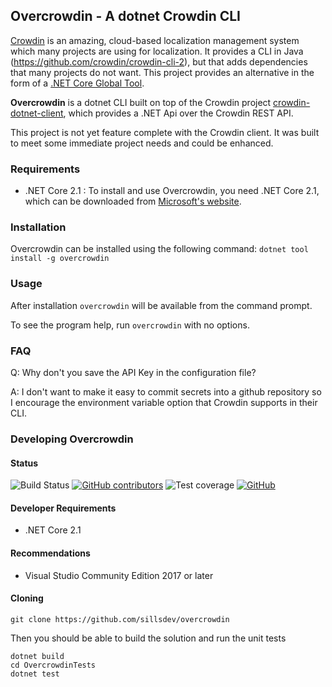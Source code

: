 ## Overcrowdin - A dotnet Crowdin CLI

<a href="https://crowdin.com" target="_blank">Crowdin</a> is an amazing, cloud-based localization management system which many projects are using for localization.
It provides a CLI in Java (<a href="https://github.com/crowdin/crowdin-cli-2" target="_blank">https://github.com/crowdin/crowdin-cli-2</a>), but that adds dependencies that many projects do not want. This project provides an alternative in the form of a <a href="https://docs.microsoft.com/en-us/dotnet/core/tools/global-tools" target="_blank">.NET Core Global Tool</a>. 

**Overcrowdin** is a dotnet CLI built on top of the Crowdin project <a href="https://github.com/crowdin/crowdin-dotnet-client" target="_blank">crowdin-dotnet-client</a>, which provides a .NET Api over the Crowdin REST API.

This project is not yet feature complete with the Crowdin client. It was built to meet some immediate project needs and could be enhanced.

### Requirements

* .NET Core 2.1 : To install and use Overcrowdin, you need .NET Core 2.1, which can be downloaded from <a href="https://dotnet.microsoft.com/download/dotnet-core/2.1" target="_blank">Microsoft's website</a>.

### Installation

Overcrowdin can be installed using the following command:
```dotnet tool install -g overcrowdin```

### Usage

After installation ```overcrowdin``` will be available from the command prompt.

To see the program help, run ```overcrowdin``` with no options.

### FAQ

Q: Why don't you save the API Key in the configuration file?

A: I don't want to make it easy to commit secrets into a github repository so I encourage the environment variable option that Crowdin supports in their CLI.

### Developing Overcrowdin

#### Status
![Build Status](<https://build.palaso.org/app/rest/builds/buildType:(id:Overcrowdin_OvercrowdinCi)/statusIcon>)
[![GitHub contributors](https://img.shields.io/github/contributors/sillsdev/overcrowdin?cacheSeconds=10000)](https://github.com/sillsdev/overcrowdin/graphs/contributors)
![Test coverage](<https://img.shields.io/badge/dynamic/xml?label=test%20coverage&suffix=%&query=//property[@name=%22CodeCoverageS%22]/@value&url=https%3A%2F%2Fbuild.palaso.org%2Fapp%2Frest%2Fbuilds%2FbuildType%3A(id%3AOvercrowdin_OvercrowdinCi)%2Fstatistics%3Fguest%3D1&style=flat>)
[![GitHub](https://img.shields.io/github/license/sillsdev/overcrowdin)](https://github.com/sillsdev/overcrowdin/blob/master/LICENSE)


#### Developer Requirements
* .NET Core 2.1

#### Recommendations
* Visual Studio Community Edition 2017 or later

#### Cloning
```git clone https://github.com/sillsdev/overcrowdin```

Then you should be able to build the solution and run the unit tests
```
dotnet build
cd OvercrowdinTests
dotnet test
```